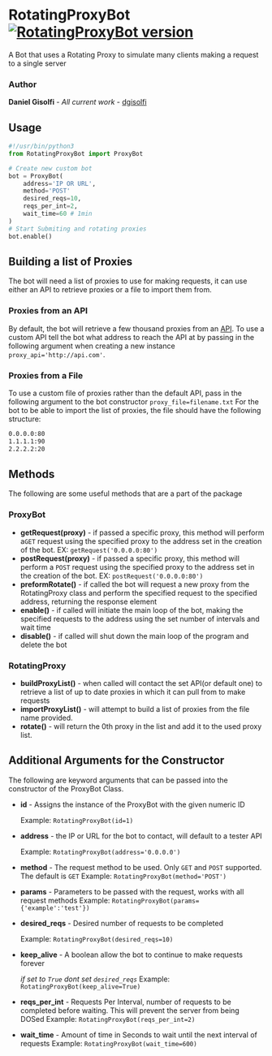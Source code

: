 # RotatingProxyBot [![RotatingProxyBot version](https://img.shields.io/pypi/v/RotatingProxyBot.svg)](https://pypi.org/project/instapy-cli)
A Bot that uses a Rotating Proxy to simulate many clients making a request to a single server

### Author

**Daniel Gisolfi** - *All current work* - [dgisolfi](https://github.com/dgisolfi)

## Usage

```python
#!/usr/bin/python3
from RotatingProxyBot import ProxyBot

# Create new custom bot
bot = ProxyBot(
    address='IP OR URL',
    method='POST'
    desired_reqs=10,
    reqs_per_int=2,
    wait_time=60 # 1min
)
# Start Submiting and rotating proxies
bot.enable()
```

## Building a list of Proxies

The bot will need a list of proxies to use for making requests, it can use either an API to retrieve proxies or a file to import them from.

### Proxies from an API

By default, the bot will retrieve a few thousand proxies from an [API](https://www.proxy-list.download/). To use a custom API tell the bot what address to reach the API at by passing in the following argument when creating a new instance `proxy_api='http://api.com'`.

### Proxies from a File

To use a custom file of proxies rather than the default API, pass in the following argument to the bot constructor `proxy_file=filename.txt`
For the bot to be able to import the list of proxies, the file should have the following structure:

```txt
0.0.0.0:80
1.1.1.1:90
2.2.2.2:20
```

## Methods

The following are some useful methods that are a part of the package

### ProxyBot

* **getRequest(proxy)** - if passed a specific proxy, this method will perform a`GET` request using the specified proxy to the address set in the creation of the bot. EX: `getRequest('0.0.0.0:80')`
* **postRequest(proxy)** - if passed a specific proxy, this method will perform a `POST` request using the specified proxy to the address set in the creation of the bot. EX: `postRequest('0.0.0.0:80')`
* **preformRotate()** - if called the bot will request a new proxy from the RotatingProxy class and perform the specified request to the specified address, returning the response element
* **enable()** - if called will initiate the main loop of the bot, making the specified requests to the address using the set number of intervals and wait time
* **disable()** - if called will shut down the main loop of the program and delete the bot

### RotatingProxy

* **buildProxyList()** - when called will contact the set API(or default one) to retrieve a list of  up to date proxies in which it can pull from to make requests
* **importProxyList()** - will attempt to build a list of proxies from the file name provided.
* **rotate()** - will return the 0th proxy in the list and add it to the used proxy list.

## Additional Arguments for the Constructor

The following are keyword arguments that can be passed into the constructor of the ProxyBot Class.

* **id** - Assigns the instance of the ProxyBot with the given numeric ID

  Example: `RotatingProxyBot(id=1)`

* **address** - the IP or URL for the bot to contact, will default to a tester API

  Example: `RotatingProxyBot(address='0.0.0.0')`

* **method** - The request method to be used. Only `GET` and `POST` supported. The default is `GET`
  Example: `RotatingProxyBot(method='POST')`

* **params** - Parameters to be passed with the request, works with all request methods 
  Example: `RotatingProxyBot(params={'example':'test'})`

* **desired_reqs** - Desired number of requests to be completed

  Example: `RotatingProxyBot(desired_reqs=10)`

* **keep_alive** - A boolean allow the bot to continue to make requests forever

  *if set to `True` dont set `desired_reqs`*
  Example: `RotatingProxyBot(keep_alive=True)`

* **reqs_per_int** - Requests Per Interval, number of requests to be completed before waiting. This will prevent the server from being DOSed
  Example: `RotatingProxyBot(reqs_per_int=2)`

* **wait_time** - Amount of time in Seconds to wait until the next interval of requests
  Example: `RotatingProxyBot(wait_time=600)`

